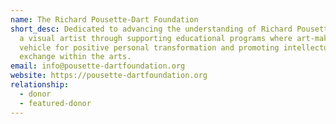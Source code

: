 ```yaml
---
name: The Richard Pousette-Dart Foundation
short_desc: Dedicated to advancing the understanding of Richard Pousette-Dart as
  a visual artist through supporting educational programs where art-making is a
  vehicle for positive personal transformation and promoting intellectual
  exchange within the arts.
email: info@pousette-dartfoundation.org
website: https://pousette-dartfoundation.org
relationship:
  - donor
  - featured-donor
---
```

